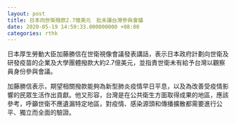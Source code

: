 ```yaml
---
layout: post
title: 日本向世衛撥款2.7億美元　批未讓台灣參與會議
date: 2020-05-19 14:59:33.000000000 +08:00
categories: rthk
---
```


日本厚生勞動大臣加藤勝信在世衛視像會議發表講話，表示日本政府計劃向世衛及研發疫苗的企業及大學團體撥款大約2.7億美元，並指責世衛未有給予台灣以觀察員身份參與會議。

加藤勝信表示，期望相關撥款能夠為新型肺炎疫情早日平息，以及為改善受疫情影響的民眾生活作出貢獻。他又形容，台灣是在公共衛生方面取得成果的地區，應該參考，呼籲世衛不應遺漏特定地區，對疫情、感染源頭和傳播擴散都需要進行公平、獨立而全面的驗證。
